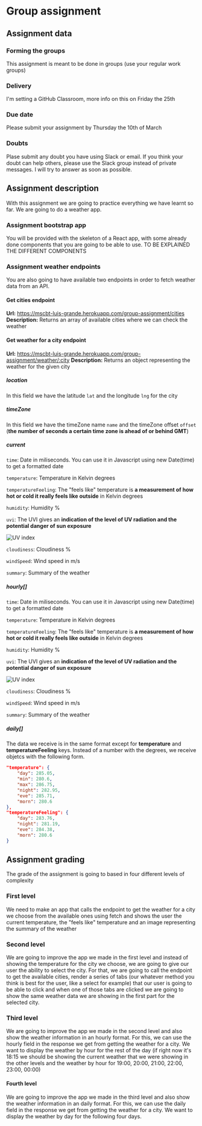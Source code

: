 # Group assignment

## Assignment data

### Forming the groups
This assignment is meant to be done in groups (use your regular work groups)

### Delivery
I'm setting a GitHub Classroom, more info on this on Friday the 25th

### Due date
Please submit your assignment by Thursday the 10th of March

### Doubts
Plase submit any doubt you have using Slack or email. If you think your doubt can help others, please use the Slack group instead of private messages. I will try to answer as soon as possible.

## Assignment description
With this assignment we are going to practice everything we have learnt so far.
We are going to do a weather app.

### Assignment bootstrap app
You will be provided with the skeleton of a React app, with some already done components that you are going to be able to use.
TO BE EXPLAINED THE DIFFERENT COMPONENTS

### Assignment weather endpoints
You are also going to have available two endpoints in order to fetch weather data from an API.

#### Get cities endpoint
**Url:** https://mscbt-luis-grande.herokuapp.com/group-assignment/cities
**Description:** Returns an array of available cities where we can check the weather

#### Get weather for a city endpoint
**Url:** https://mscbt-luis-grande.herokuapp.com/group-assignment/weather/:city
**Description:** Returns an object representing the weather for the given city

##### location
In this field we have the latitude `lat` and the longitude `lng` for the city

##### timeZone
In this field we have the timeZone name `name` and the timeZone offset `offset` (**the number of seconds a certain time zone is ahead of or behind GMT**)

##### current

`time`: Date in miliseconds. You can use it in Javascript using new Date(time) to get a formatted date

`temperature`: Temperature in Kelvin degrees

`temperatureFeeling`: The "feels like" temperature is **a measurement of how hot or cold it really feels like outside** in Kelvin degrees

`humidity`: Humidity %

`uvi`: The UVI gives an **indication of the level of UV radiation and the potential danger of sun exposure**

![UV index](https://www.who.int/images/default-source/imported/radiation/uv-ultraviolet-index.jpg?sfvrsn=8cd288e_5)


`cloudiness`: Cloudiness %

`windSpeed`: Wind speed in m/s

`summary`: Summary of the weather


##### hourly[]
`time`: Date in miliseconds. You can use it in Javascript using new Date(time) to get a formatted date

`temperature`: Temperature in Kelvin degrees

`temperatureFeeling`: The "feels like" temperature is **a measurement of how hot or cold it really feels like outside** in Kelvin degrees

`humidity`: Humidity %

`uvi`: The UVI gives an **indication of the level of UV radiation and the potential danger of sun exposure**

![UV index](https://www.who.int/images/default-source/imported/radiation/uv-ultraviolet-index.jpg?sfvrsn=8cd288e_5)


`cloudiness`: Cloudiness %

`windSpeed`: Wind speed in m/s

`summary`: Summary of the weather


##### daily[]
The data we receive is in the same format except for **temperature** and **temperatureFeeling** keys. Instead of a number with the degrees, we receive objetcs with the following form.

```json
"temperature": {
	"day": 285.05,
	"min": 280.6,
	"max": 286.75,
	"night": 282.95,
	"eve": 285.71,
	"morn": 280.6
},
"temperatureFeeling": {
	"day": 283.76,
	"night": 281.19,
	"eve": 284.38,
	"morn": 280.6
}
```

## Assignment grading
The grade of the assignment is going to based in four different levels of complexity

### First level
We need to make an app that calls the endpoint to get the weather for a city we choose from the available ones using fetch and shows the user the current temperature, the "feels like" temperature and an image representing the summary of the weather

### Second level
We are going to improve the app we made in the first level and instead of showing the temperature for the city we choose, we are going to give our user the ability to select the city.
For that, we are going to call the endpoint to get the available cities, render a series of tabs (our whatever method you think is best for the user, like a select for example) that our user is going to be able to click and when one of those tabs are clicked we are going to show the same weather data we are showing in the first part for the selected city.

### Third level

We are going to improve the app we made in the second level and also show the weather information in an hourly format. For this, we can use the hourly field in the response we get from getting the weather for a city. We want to display the weather by hour for the rest of the day (if right now it's 18:15 we should be showing the current weather that we were showing in the other levels and the weather by hour for 19:00, 20:00, 21:00, 22:00, 23:00, 00:00)

#### Fourth level
We are going to improve the app we made in the third level and also show the weather information in an daily format. For this, we can use the daily field in the response we get from getting the weather for a city. We want to display the weather by day for the following four days.
